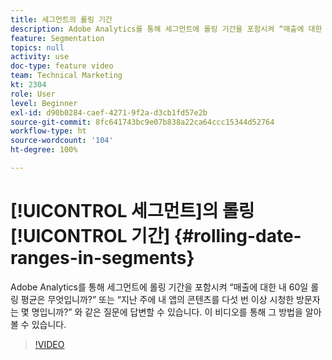 ```yaml
---
title: 세그먼트의 롤링 기간
description: Adobe Analytics를 통해 세그먼트에 롤링 기간을 포함시켜 “매출에 대한 내 60일 롤링 평균은 무엇입니까?” 또는 “지난 주에 내 앱의 콘텐츠를 다섯 번 이상 시청한 방문자는 몇 명입니까?” 와 같은 질문에 답변할 수 있습니다. 이 비디오를 통해 그 방법을 알아볼 수 있습니다.
feature: Segmentation
topics: null
activity: use
doc-type: feature video
team: Technical Marketing
kt: 2304
role: User
level: Beginner
exl-id: d90b0284-caef-4271-9f2a-d3cb1fd57e2b
source-git-commit: 8fc641743bc9e07b838a22ca64ccc15344d52764
workflow-type: ht
source-wordcount: '104'
ht-degree: 100%

---
```


# [!UICONTROL 세그먼트]의 롤링 [!UICONTROL 기간] {#rolling-date-ranges-in-segments}

Adobe Analytics를 통해 세그먼트에 롤링 기간을 포함시켜 “매출에 대한 내 60일 롤링 평균은 무엇입니까?” 또는 “지난 주에 내 앱의 콘텐츠를 다섯 번 이상 시청한 방문자는 몇 명입니까?” 와 같은 질문에 답변할 수 있습니다. 이 비디오를 통해 그 방법을 알아볼 수 있습니다.

>[!VIDEO](https://video.tv.adobe.com/v/25403/?quality=12&learn=on)

